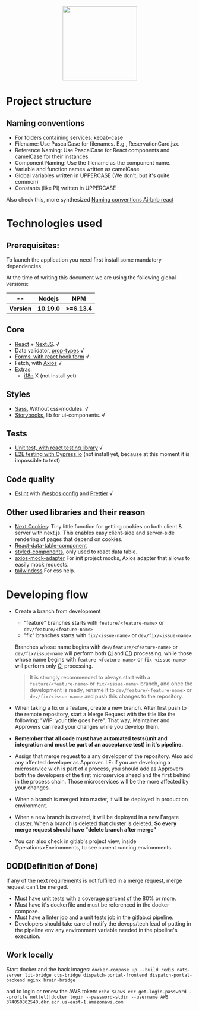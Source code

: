 
<div align="center">
<img src="https://media.licdn.com/dms/image/C4E0BAQHrME9aCW6ulg/company-logo_200_200/0?e=2159024400&v=beta&t=6xMNS1zK1F8asBlM16EzbJ4Im7SlQ8L7a7sgcaNzZQE"  width="200" height="200">
</div>

# Project structure

## Naming conventions

- For folders containing services: kebab-case
- Filename: Use PascalCase for filenames. E.g., ReservationCard.jsx.
- Reference Naming: Use PascalCase for React components and camelCase for their instances.
- Component Naming: Use the filename as the component name.
- Variable and function names written as camelCase
- Global variables written in UPPERCASE (We don't, but it's quite common)
- Constants (like PI) written in UPPERCASE

Also check this, more synthesized [Naming conventions Airbnb react](https://github.com/airbnb/javascript/tree/master/react#naming) 

# Technologies used
## Prerequisites:
To launch the application you need first install some mandatory dependencies.

At the time of writing this document we are using the following global versions:

| --          | Nodejs    | NPM        |
| --          | --         | --        |
| **Version** | **10.19.0** | **>=6.13.4** |


## Core
- [React](https://es.reactjs.org/) + [NextJS](https://nextjs.org/). √
- Data validator, [prop-types](https://www.npmjs.com/package/prop-types) √
- [Forms: with react hook form](https://react-hook-form.com/) √
- Fetch, with [Axios](https://github.com/axios/axios) √
- Extras:
    - [i18n](https://www.i18next.com/) X (not install yet)
     
## Styles
- [Sass](https://sass-lang.com/), Without css-modules. √
- [Storybooks](https://storybook.js.org/), lib for ui-components. √

## Tests
- [Unit test, with react testing library](https://github.com/testing-library/react-testing-library) √
- [E2E testing with Cypress.io](https://react-hook-form.com/) (not install yet, because at this moment it is impossible to test)

## Code quality
- [Eslint](https://eslint.org/) with [Wesbos config](https://github.com/wesbos/eslint-config-wesbos) and [Prettier](https://prettier.io/) √

## Other used libraries and their reason
- [Next Cookies](https://www.npmjs.com/package/next-cookies): Tiny little function for getting cookies on both client & server with next.js. This enables easy client-side and server-side rendering of pages that depend on cookies.
- [React-data-table-component](https://www.npmjs.com/package/react-data-table-component)
- [styled-components](https://styled-components.com/), only used to react data table.
- [axios-mock-adapter](https://www.npmjs.com/package/axios-mock-adapter) For init project mocks, Axios adapter that allows to easily mock requests.
- [tailwindcss](https://tailwindcss.com/docs) For css help.

# Developing flow

- Create a branch from development
  - "feature" branches starts with `feature/<feature-name>` or `dev/feature/<feature-name>`
  - "fix" branches starts with `fix/<issue-name>` or `dev/fix/<issue-name>`

  Branches whose name begins with `dev/feature/<feature-name>` or `dev/fix/issue-name` will perform both [CI](docs/PIPELINES.md#continuous-integration-ci) and [CD](docs/PIPELINES.md#continuous-delivery-cd) processing, while those whose name begins with `feature-<feature-name>` or `fix-<issue-name>` will perform only [CI](docs/PIPELINES.md#continuous-integration-ci) processing.

  >It is strongly recommended to always start with a `feature/<feature-name>` or `fix/<issue-name>` branch, and once the development is ready, rename it to `dev/feature/<feature-name>` or `dev/fix/<issue-name>` and push this changes to the repository.

- When taking a fix or a feature, create a new branch. After first push to the remote repository, start a Merge Request with the title like the following: "WIP: your title goes here". That way, Maintainer and Approvers can read your changes while you develop them.
- **Remember that all code must have automated tests(unit and integration and must be part of an acceptance test) in it's pipeline.** 
- Assign that merge request to a any developer of the repository. Also add any affected developer as Approver. I.E: if you are developing a microservice wich is part of a process, you should add as Approvers both the developers of the first microservice ahead and the first behind in the process chain. Those microservices will be the more affected by your changes. 
- When a branch is merged into master, it will be deployed in production environment.
- When a new branch is created, it will be deployed in a new Fargate cluster. When a branch is deleted that cluster is deleted. **So every merge request should have "delete branch after merge"**
- You can also check in gitlab's project view, inside Operations>Environments, to see current running environments.

## DOD(Definition of Done)

If any of the next requirements is not fulfilled in a merge request, merge request can't be merged. 

- Must have unit tests with a coverage percent of the 80% or more.
- Must have it's dockerfile and must be referenced in the docker-compose.
- Must have a linter job and a unit tests job in the gitlab.ci pipeline.
- Developers should take care of notify the devops/tech lead of putting in the pipeline env any environment variable needed in the pipeline's execution.


## Work locally

Start docker and the back images:
``docker-compose up --build redis nats-server lit-bridge cts-bridge dispatch-portal-frontend dispatch-portal-backend nginx bruin-bridge``

and to login or renew the AWS token:
``echo $(aws ecr get-login-password --profile mettel)|docker login --password-stdin --username AWS 374050862540.dkr.ecr.us-east-1.amazonaws.com``
